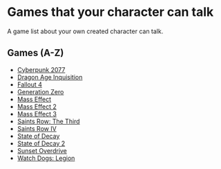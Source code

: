 # Games that your character can talk
A game list about your own created character can talk.

## Games (A-Z)
- [Cyberpunk 2077](https://store.steampowered.com/app/1091500)
- [Dragon Age Inquisition](https://store.steampowered.com/app/1222690)
- [Fallout 4](https://store.steampowered.com/app/377160)
- [Generation Zero](https://store.steampowered.com/app/704270)
- [Mass Effect](#)
- [Mass Effect 2]()
- [Mass Effect 3]()
- [Saints Row: The Third](https://store.steampowered.com/app/55230)
- [Saints Row IV](https://store.steampowered.com/app/206420)
- [State of Decay](https://store.steampowered.com/app/329430)
- [State of Decay 2](https://store.steampowered.com/app/495420)
- [Sunset Overdrive](https://store.steampowered.com/app/847370)
- [Watch Dogs: Legion](https://store.steampowered.com/app/2239550)
